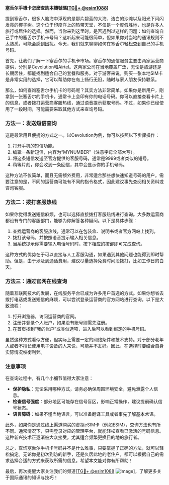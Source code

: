 **塞舌尔手機卡怎麽查詢本機號碼[[TG💪+ @esim1088](https://t.me/s/esim1088)]**

提到塞舌尔，很多人脑海中浮现的是那片碧蓝的大海、洁白的沙滩以及阳光下闪闪发亮的椰子树。这个位于印度洋上的热带天堂，不仅是一个度假胜地，也是许多人旅行或居住的选择。然而，当你来到这里时，是否遇到过这样的问题：如何查询自己手中的塞舌尔手机卡号码？这听起来可能很简单，但如果你对当地的通讯规则不太熟悉，可能会感到困扰。今天，我们就来聊聊如何在塞舌尔轻松查到自己的手机号码。

首先，让我们了解一下塞舌尔的手机卡市场。塞舌尔的通信服务主要由两家运营商提供，分别是Cevolution和Airtel。这两家公司在当地覆盖广泛，无论是旅游还是长期居住，都能找到适合自己的套餐和服务。对于游客来说，购买一张本地SIM卡是非常实用的选择，它可以帮助你在岛上畅行无阻，随时与家人朋友保持联系。

那么，如何查询塞舌尔手机卡的号码呢？其实方法非常简单。如果你是新用户，刚拿到一张塞舌尔的手机卡，通常卡上会印有你的电话号码。你可以直接查看卡片上的信息，或者拨打运营商客服热线，通过语音提示获取号码。不过，如果你已经使用了一段时间，可能需要采取其他方式来查询号码。

### 方法一：发送短信查询

这是最常用且便捷的方式之一。以Cevolution为例，你可以按照以下步骤操作：

1. 打开手机的短信功能。
2. 编辑一条新短信，内容为“MYNUMBER”（注意字母全部大写）。
3. 将这条短信发送至官方提供的客服号码，通常是9999或者类似的短号。
4. 稍等片刻，你会收到一条回信，其中会显示你的手机号码。

这种方法不仅简单，而且无需额外费用，非常适合那些想快速知道号码的用户。需要注意的是，不同的运营商可能有不同的指令格式，因此建议事先查阅相关资料或咨询客服。

### 方法二：拨打客服热线

如果你觉得发送短信麻烦，也可以选择直接拨打客服热线进行查询。大多数运营商都设有专门的客服部门，能够为你解答各种疑问。以下是具体步骤：

1. 查找运营商的客服热线，通常可以在包装盒、说明书或者官方网站上找到。
2. 拨打该号码，并按照语音提示输入相关信息。
3. 当系统提示你需要输入电话号码时，按下相应的按键即可完成查询。

这种方式的优势在于可以直接与人工客服沟通，如果遇到其他问题也能得到即时帮助。但是，由于涉及到通话费用，建议尽量选择免费时间段拨打，比如工作日的白天。

### 方法三：通过官网在线查询

随着互联网技术的发展，在线服务平台已成为许多用户首选的方式。如果你想省去拨打电话或发送短信的麻烦，可以尝试登录运营商的官方网站进行查询。以下是大致流程：

1. 打开浏览器，访问运营商的官网。
2. 注册并登录个人账户，如果没有账号则需先注册。
3. 在首页找到“我的账户”或类似选项，进入后可以看到绑定的手机号码。

虽然这种方式看似方便，但实际上需要一定的网络条件和技术支持。对于部分老年人或者不擅长使用电子设备的人来说，可能并不友好。因此，在选择时要结合自身实际情况权衡利弊。

### 注意事项

在查询过程中，有几个小细节值得大家注意：

- **保护隐私**：无论采用哪种方式，请务必确保周围环境安全，避免泄露个人信息。
- **检查信号强度**：部分地区可能存在信号盲区，影响正常操作，建议提前确认信号状态。
- **语言障碍**：如果不懂当地语言，可以准备翻译工具或者事先了解基本术语。

此外，如果你是通过线上渠道购买的虚拟eSIM卡（例如ESIM），查询方法也有所不同。通常情况下，只需登录对应的管理平台，就能轻松查看已激活的号码信息。这种新兴技术正逐渐被大众接受，尤其适合频繁更换目的地的旅行者。

总之，查询塞舌尔手机卡号码并不是什么难事，只要掌握了正确的方法，就可以轻松搞定。无论你是初次到访的新手，还是久居此地的老住户，都可以根据自己的需求选择合适的方式来获取所需的信息。希望本文能对你有所帮助！

最后，再次提醒大家关注我们的频道[[TG💪+ @esim1088](https://t.me/s/esim1088) ![Image](https://i.postimg.cc/4NQfJmqS/Snipaste-2025-05-13-00-14-12.png)]，了解更多关于国际通讯的知识与技巧！